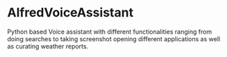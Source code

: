 # AlfredVoiceAssistant
Python based Voice assistant with different functionalities ranging from doing searches to taking screenshot opening  different applications as well as curating weather reports.
